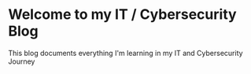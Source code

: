 # Welcome to my IT / Cybersecurity Blog

This blog documents everything I'm learning in my IT and Cybersecurity Journey
